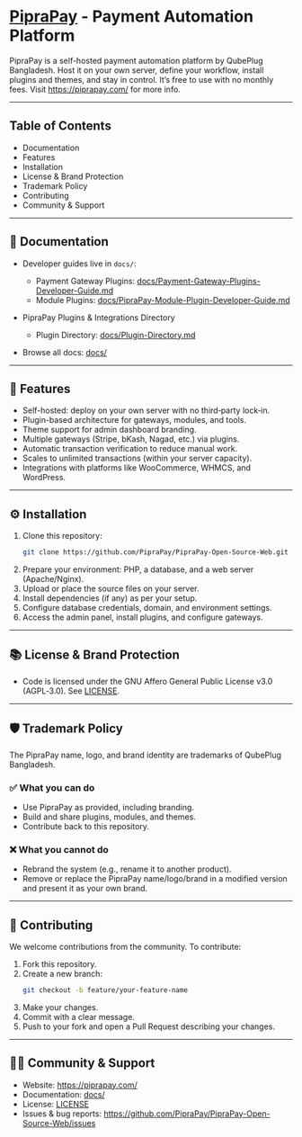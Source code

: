 # [PipraPay](https://piprapay.com) - Payment Automation Platform

PipraPay is a self-hosted payment automation platform by QubePlug Bangladesh.
Host it on your own server, define your workflow, install plugins and themes, and stay in control. It’s free to use with no monthly fees. Visit https://piprapay.com/ for more info.

---

## Table of Contents

- Documentation
- Features
- Installation
- License & Brand Protection
- Trademark Policy
- Contributing
- Community & Support

---

## 📖 Documentation

- Developer guides live in `docs/`:
  - Payment Gateway Plugins: [docs/Payment-Gateway-Plugins-Developer-Guide.md](docs/Payment-Gateway-Plugins-Developer-Guide.md)
  - Module Plugins: [docs/PipraPay-Module-Plugin-Developer-Guide.md](docs/PipraPay-Module-Plugin-Developer-Guide.md)

- PipraPay Plugins & Integrations Directory
    - Plugin Directory: [docs/Plugin-Directory.md](docs/Plugin-Directory.md)
- Browse all docs: [docs/](docs/)

---

## 🚀 Features

- Self-hosted: deploy on your own server with no third‑party lock‑in.
- Plugin-based architecture for gateways, modules, and tools.
- Theme support for admin dashboard branding.
- Multiple gateways (Stripe, bKash, Nagad, etc.) via plugins.
- Automatic transaction verification to reduce manual work.
- Scales to unlimited transactions (within your server capacity).
- Integrations with platforms like WooCommerce, WHMCS, and WordPress.

---

## ⚙️ Installation

1. Clone this repository:
   ```bash
   git clone https://github.com/PipraPay/PipraPay-Open-Source-Web.git
   ```
2. Prepare your environment: PHP, a database, and a web server (Apache/Nginx).
3. Upload or place the source files on your server.
4. Install dependencies (if any) as per your setup.
5. Configure database credentials, domain, and environment settings.
6. Access the admin panel, install plugins, and configure gateways.

---

## 📚 License & Brand Protection

- Code is licensed under the GNU Affero General Public License v3.0 (AGPL‑3.0). See [LICENSE](LICENSE).

---

## 🛡️ Trademark Policy

The PipraPay name, logo, and brand identity are trademarks of QubePlug Bangladesh.

### ✅ What you can do
- Use PipraPay as provided, including branding.
- Build and share plugins, modules, and themes.
- Contribute back to this repository.

### ❌ What you cannot do
- Rebrand the system (e.g., rename it to another product).
- Remove or replace the PipraPay name/logo/brand in a modified version and present it as your own brand.

---

## 🤝 Contributing

We welcome contributions from the community. To contribute:

1. Fork this repository.
2. Create a new branch:
   ```bash
   git checkout -b feature/your-feature-name
   ```
3. Make your changes.
4. Commit with a clear message.
5. Push to your fork and open a Pull Request describing your changes.

---

## 🤷‍♂️ Community & Support

- Website: https://piprapay.com/
- Documentation: [docs/](docs/)
- License: [LICENSE](LICENSE)
- Issues & bug reports: https://github.com/PipraPay/PipraPay-Open-Source-Web/issues

